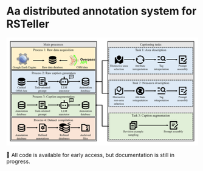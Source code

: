 # Aa distributed annotation system for RSTeller

![overall workflow](../assets/overall_workflow.jpg)

🚧 All code is available for early access, but documentation is still in progress.